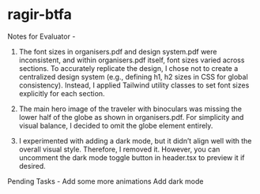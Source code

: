 ﻿# ragir-btfa
Notes for Evaluator - 

1. The font sizes in organisers.pdf and design system.pdf were inconsistent, and within organisers.pdf itself, font sizes varied across sections. To accurately replicate the design, I chose not to create a centralized design system (e.g., defining h1, h2 sizes in CSS for global consistency). Instead, I applied Tailwind utility classes to set font sizes explicitly for each section.

2. The main hero image of the traveler with binoculars was missing the lower half of the globe as shown in organisers.pdf. For simplicity and visual balance, I decided to omit the globe element entirely.

3. I experimented with adding a dark mode, but it didn’t align well with the overall visual style. Therefore, I removed it. However, you can uncomment the dark mode toggle button in header.tsx to preview it if desired.

Pending Tasks -
Add some more animations
Add dark mode


